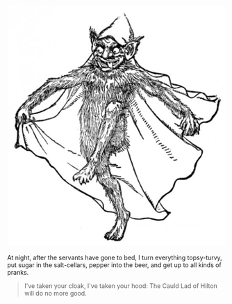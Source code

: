 ![alt text](/images/Goblin_illustration_from_19th_century.jpg)

At night, after the servants have gone to bed, I turn everything topsy-turvy, put sugar in the salt-cellars, pepper into the beer, and get up to all kinds of pranks.

>I've taken your cloak, I've taken your hood: The Cauld Lad of Hilton will do no more good.
